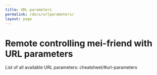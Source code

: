 ```yaml
---
title: URL parameters
permalink: /docs/urlparameters/
layout: page
---
```

# Remote controlling mei-friend with URL parameters

List of all available URL parameters: cheatsheet/#url-parameters

